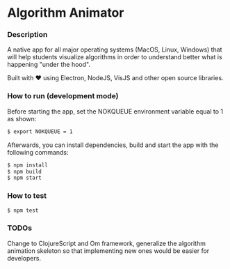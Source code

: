 # Algorithm Animator

### Description

A native app for all major operating systems (MacOS, Linux, Windows) that will help students
visualize algorithms in order to understand better what is happening "under the hood".

Built with ❤️ using Electron, NodeJS, VisJS and other open source libraries.

### How to run (development mode)

Before starting the app, set the NOKQUEUE environment variable equal to 1 as shown:

```bash
$ export NOKQUEUE = 1
```

Afterwards, you can install dependencies, build and start the app with the following commands:

```bash
$ npm install
$ npm build
$ npm start
```

### How to test

```bash
$ npm test
```

### TODOs

Change to ClojureScript and Om framework, generalize the algorithm animation skeleton so that implementing new ones
would be easier for developers.
